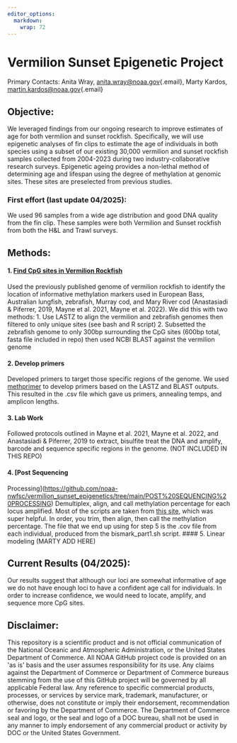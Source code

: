 ```yaml
---
editor_options: 
  markdown: 
    wrap: 72
---
```


# Vermilion Sunset Epigenetic Project

Primary Contacts: Anita Wray,
[anita.wray\@noaa.gov](mailto:anita.wray@noaa.gov){.email}, Marty
Kardos, [martin.kardos\@noaa.gov](mailto:martin.kardos@noaa.gov){.email}

## Objective:

We leveraged findings from our ongoing research to improve estimates of
age for both vermilion and sunset rockfish. Specifically, we will use
epigenetic analyses of fin clips to estimate the age of individuals in
both species using a subset of our existing 30,000 vermilion and sunset
rockfish samples collected from 2004-2023 during two
industry-collaborative research surveys. Epigenetic ageing provides a
non-lethal method of determining age and lifespan using the degree of
methylation at genomic sites. These sites are preselected from previous
studies.

### First effort (last update 04/2025):

We used 96 samples from a wide age distribution and good DNA quality
from the fin clip. These samples were both Vermilion and Sunset rockfish
from both the H&L and Trawl surveys.

## Methods:

#### 1. [Find CpG sites in Vermilion Rockfish](https://github.com/noaa-nwfsc/vermilion_sunset_epigenetics/tree/main/CpG%20SITE%20IDENTIFICATION)

Used the previously published genome of vermilion rockfish to identify
the location of informative methylation markers used in European Bass,
Australian lungfish, zebrafish, Murray cod, and Mary River cod
(Anastasiadi & Piferrer, 2019, Mayne et al. 2021, Mayne et al. 2022). We
did this with two methods: 1. Use LASTZ to align the vermilion and
zebrafish genomes then filtered to only unique sites (see bash and R
script) 2. Subsetted the zebrafish genome to only 300bp surrounding the
CpG sites (600bp total, fasta file included in repo) then used NCBI
BLAST against the vermilion genome

#### 2. Develop primers

Developed primers to target those specific regions of the genome. We
used [methprimer](https://www.methprimer.com/) to develop primers based
on the LASTZ and BLAST outputs. This resulted in the .csv file which
gave us primers, annealing temps, and amplicon lengths.

#### 3. Lab Work

Followed protocols outlined in Mayne et al. 2021, Mayne et al. 2022, and
Anastasiadi & Piferrer, 2019 to extract, bisulfite treat the DNA and
amplify, barcode and sequence specific regions in the genome. (NOT
INCLUDED IN THIS REPO)

#### 4. [Post Sequencing

Processing](<https://github.com/noaa-nwfsc/vermilion_sunset_epigenetics/tree/main/POST%20SEQUENCING%20PROCESSING>)
Demultiplex, align, and call methylation percentage for each locus
amplified. Most of the scripts are taken from [this
site](https://ucdavis-bioinformatics-training.github.io/2020-Epigenetics_Workshop/WGBS/WGBS),
which was super helpful. In order, you trim, then align, then call the
methylation percentage. The file that we end up using for step 5 is the
.cov file from each individual, produced from the bismark_part1.sh
script. \#### 5. Linear modeling (MARTY ADD HERE)

## Current Results (04/2025):

Our results suggest that although our loci are somewhat informative of
age we do not have enough loci to have a confident age call for
individuals. In order to increase confidence, we would need to locate,
amplify, and sequence more CpG sites.

## Disclaimer:

This repository is a scientific product and is not official
communication of the National Oceanic and Atmospheric Administration, or
the United States Department of Commerce. All NOAA GitHub project code
is provided on an 'as is' basis and the user assumes responsibility for
its use. Any claims against the Department of Commerce or Department of
Commerce bureaus stemming from the use of this GitHub project will be
governed by all applicable Federal law. Any reference to specific
commercial products, processes, or services by service mark, trademark,
manufacturer, or otherwise, does not constitute or imply their
endorsement, recommendation or favoring by the Department of Commerce.
The Department of Commerce seal and logo, or the seal and logo of a DOC
bureau, shall not be used in any manner to imply endorsement of any
commercial product or activity by DOC or the United States Government.
